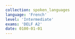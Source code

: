 ```yaml
---
collection: spoken_languages
language: 'French'
level: 'Intermediate'
exams: 'DELF A2'
date: 0100-01-01
---
```

